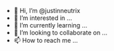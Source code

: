 - 👋 Hi, I’m @justinneutrix
- 👀 I’m interested in ...
- 🌱 I’m currently learning ...
- 💞️ I’m looking to collaborate on ...
- 📫 How to reach me ...

<!---
justinneutrix/justinneutrix is a ✨ special ✨ repository because its `README.md` (this file) appears on your GitHub profile.
You can click the Preview link to take a look at your changes.
--->
